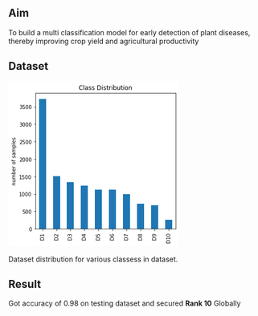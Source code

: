 ## Aim
To build a multi classification model for early detection of plant diseases, thereby improving crop yield and agricultural productivity

## Dataset
![Alt text](image.png)

Dataset distribution for various classess in dataset.

## Result
Got accuracy of 0.98 on testing dataset and secured **Rank 10** Globally
